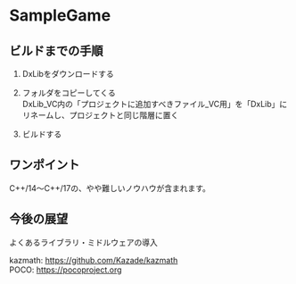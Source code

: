 # SampleGame

## ビルドまでの手順

1. DxLibをダウンロードする  

2. フォルダをコピーしてくる  
DxLib_VC内の「プロジェクトに追加すべきファイル_VC用」を「DxLib」にリネームし、プロジェクトと同じ階層に置く  

3. ビルドする


## ワンポイント

C++/14～C++/17の、やや難しいノウハウが含まれます。  


## 今後の展望

よくあるライブラリ・ミドルウェアの導入  
  
kazmath: https://github.com/Kazade/kazmath  
POCO: https://pocoproject.org  

